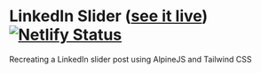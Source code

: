 # LinkedIn Slider ([see it live](https://linkedin-slider.netlify.app/)) [![Netlify Status](https://api.netlify.com/api/v1/badges/670ed809-d330-474c-9345-60116ee50ea0/deploy-status)](https://app.netlify.com/sites/linkedin-slider/deploys)
 Recreating a LinkedIn slider post using AlpineJS and Tailwind CSS
